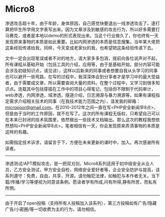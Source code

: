 # Micro8

渗透攻击超十年，由于年龄，身体原因，自己感觉快要退出一线渗透攻击了。遂打算把毕生所学用文字表写出来。因为文章涉及到敏感的攻击行为，所以好多需要打马赛克，或者是本地以demo的形式表现出来。当这个行业做久了，你也终有一天发现原来事物的本质是如此重要。比如内网渗透的本质是信息搜集。当年某大佬把这条经验传递给我，同样，今天变成老家伙的我，也希望把这条经验传递下去。

文中一定会出现笔误或者不对的地方，请大家多多包涵，提前向各位说声对不起，所有课程从基础开始（包括工具的介绍，应用等，由于是基础开始，部分内容可能会涉及初级知识点，请见谅），这样以后新来的同事或者想要自我从头学习的同事也可以避开一些弯路，在写的过程中，我深深体会到分享者才是学习中的最大受益者，由于需要成文章，所以需要查阅大量的资料。在整个过程中，又学习到很多知识点。连载其中包括穿插在工作中的项目心得笔记，包括但不限制于代码审计，web渗透，内网渗透，域渗透，隧道介绍，日志溯源与暴力溯源等。如果有课程指定需求介绍相关技术的同事（在我技术能力范围之内），请发我的邮箱：micropoor@gmail.com。在2010-2012年之间一直在写<PHP安全新闻早8点>，但是由于当时的工作原因，就不在写了。这次的所有课程无版权，只希望自己可以在本来已封闭的技术氛围里，依然做出一些技术文档输出。那么这次的教程我想依然想叫<PHP安全新闻早8点>，笔者相信有一天，你会发现原来弄清事物的本质是这样的有趣。

如需指定技术诉求，请留言于下，方便在未来更新的课时中，加入。再次感谢所有读者。

-------

渗透测试/APT模拟攻击，是一把双刃剑，Micro8系列适用于初中级安全从业人员，乙方安全测试，甲方安全自检，网络安全爱好者等，企业安全防护与提高，该系列遵守：免费，自由，共享，开源。请勿触犯法律，如触犯与本作者无关。当下载/传播/学习等便视为同意该条例。愿读者学有所成,问有所得,静有所思，而私有所惘。

-------

由于开启了open投稿（支持所有人投稿加入该系列），第三方投稿如有广告/隐藏广告/小密圈/等一切收费为主的行为，请勿相信。
